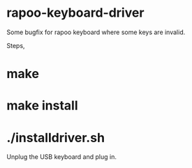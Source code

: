 # rapoo-keyboard-driver
Some bugfix for rapoo keyboard where some keys are invalid.

Steps,
# make
# make install
# ./installdriver.sh

Unplug the USB keyboard and plug in.
